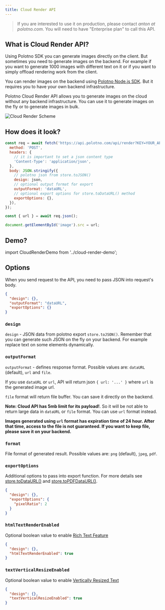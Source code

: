 ```yaml
---
title: Cloud Render API
---
```


> If you are interested to use it on production, please contact _anton at polotno.com_.
> You will need to have "Enterprise plan" to call this API.

## What is Cloud Render API?

Using Polotno SDK you can generate images directly on the client. But sometimes you need to generate images on the backend. For example if you want to generate 1000 images with different text on it or if you want to simply offload rendering work from the client.

You can render images on the backend using [Polotno Node.js SDK](/docs/server-side). But it requires you to have your own backend infrastructure.

Polotno Cloud Render API allows you to generate images on the cloud without any backend infrastructure. You can use it to generate images on the fly or to generate images in bulk.

![Cloud Render Scheme](/img/cloud-render-scheme.jpg)

## How does it look?

```js
const req = await fetch('https://api.polotno.com/api/render?KEY=YOUR_API_KEY', {
  method: 'POST',
  headers: {
    // it is important to set a json content type
    'Content-Type': 'application/json',
  },
  body: JSON.stringify({
    // polotno json from store.toJSON()
    design: json,
    // optional output format for export
    outputFormat: 'dataURL',
    // optional export options for store.toDataURL() method
    exportOptions: {},
  }),
});

const { url } = await req.json();

document.getElementById('image').src = url;
```

## Demo?

import CloudRenderDemo from '../cloud-render-demo';

<CloudRenderDemo />

<!-- <iframe
    src="https://codesandbox.io/embed/github/polotno-project/polotno-site/tree/source/examples/cloud-render?fontsize=11&hidenavigation=1&theme=dark&view=preview"
    style={{
      width: '100%',
      height: '700px',
      border: 0,
      overflow: 'hidden',
    }}
    title="Polotno demo"
    allow="geolocation; microphone; camera; midi; vr; accelerometer; gyroscope; payment; ambient-light-sensor; encrypted-media; usb"
    sandbox="allow-modals allow-forms allow-popups allow-scripts allow-same-origin allow-downloads"
  ></iframe> -->

## Options

When you send request to the API, you need to pass JSON into request's body.

```json
{
  "design": {},
  "outputFormat": "dataURL",
  "exportOptions": {}
}
```

### `design`

`design` - JSON data from polotno export `store.toJSON()`. Remember that you can generate such JSON on the fly on your backend. For example replace text on some elements dynamically.

### `outputFormat`

`outputFormat` - defines response format. Possible values are: `dataURL` (default), `url` and `file`.

If you use `dataURL` or `url`, API will return json `{ url: '...' }` where `url` is the generated image url.

`file` format will return file buffer. You can save it directly on the backend.

**Note: Cloud API has 5mb limit for its payload!**. So it will be not able to return large data in `dataURL` or `file` format. You can use `url` format instead.

**Images generated using `url` format has expiration time of 24 hour. After that time, access to the file is not guaranteed. If you want to keep file, please save it on your backend.**

### `format`

File format of generated result. Possible values are: `png` (default), `jpeg`, `pdf`.

### `exportOptions`

Additional options to pass into export function. For more details see [store.toDataURL()](https://polotno.com/docs/store-overview/#await-storetodataurl) and [store.toPDFDataURL()](https://polotno.com/docs/store-overview/#async-storetopdfdataurl).

```json
{
  "design": {},
  "exportOptions": {
    "pixelRatio": 2
  }
}
```

### `htmlTextRenderEnabled`

Optional boolean value to enable [Rich Text Feature](/docs/rich-text/)

```json
{
  "design": {},
  "htmlTextRenderEnabled": true
}
```

### `textVerticalResizeEnabled`

Optional boolean value to enable [Vertically Resized Text](/docs/vertical-text-resize/)

```json
{
  "design": {},
  "textVerticalResizeEnabled": true
}
```
